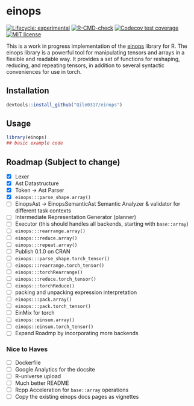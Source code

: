 # einops

<!-- badges: start -->
[![Lifecycle: experimental](https://img.shields.io/badge/lifecycle-experimental-orange.svg)](https://lifecycle.r-lib.org/articles/stages.html#experimental)
[![R-CMD-check](https://github.com/Qile0317/einops/actions/workflows/R-CMD-check.yaml/badge.svg)](https://github.com/Qile0317/einops/actions/workflows/R-CMD-check.yaml)
[![Codecov test coverage](https://codecov.io/gh/Qile0317/einops/graph/badge.svg)](https://app.codecov.io/gh/Qile0317/einops)
[![MIT license](https://img.shields.io/badge/license-MIT-green.svg)](https://github.com/Qile0317/einops/blob/main/LICENSE.md)
<!-- badges: end -->

This is a work in progress implementation of the [einops](https://einops.rocks/) library for R. The einops library is a powerful tool for manipulating tensors and arrays in a flexible and readable way. It provides a set of functions for reshaping, reducing, and repeating tensors, in addition to several syntactic conveniences for use in torch.

## Installation

```R
devtools::install_github("Qile0317/einops")
```

## Usage

``` r
library(einops)
## basic example code
```

## Roadmap (Subject to change)

- [x] Lexer
- [x] Ast Datastructure
- [x] Token -> Ast Parser
- [x] `einops:::parse_shape.array()`
- [ ] EinopsAst -> EinopsSemanticAst Semantic Analyzer & validator for different task contexts
- [ ] Intermediate Representation Generator (planner)
- [ ] Executor (this should handles all backends, starting with `base::array`)
- [ ] `einops:::rearrange.array()`
- [ ] `einops:::reduce.array()`
- [ ] `einops:::repeat.array()`
- [ ] Publish 0.1.0 on CRAN
- [ ] `einops:::parse_shape.torch_tensor()`
- [ ] `einops:::rearrange.torch_tensor()`
- [ ] `einops:::torchRearrange()`
- [ ] `einops:::reduce.torch_tensor()`
- [ ] `einops:::torchReduce()`
- [ ] packing and unpacking expression interpretation
- [ ] `einops:::pack.array()`
- [ ] `einops:::pack.torch_tensor()`
- [ ] EinMix for torch
- [ ] `einops::einsum.array()`
- [ ] `einops::einsum.torch_tensor()`
- [ ] Expand Roadmp by incorporating more backends 

### Nice to Haves

- [ ] Dockerfile
- [ ] Google Analytics for the docsite
- [ ] R-universe upload
- [ ] Much better README
- [ ] Rcpp Acceleration for `base::array` operations
- [ ] Copy the existing einops docs pages as vignettes
